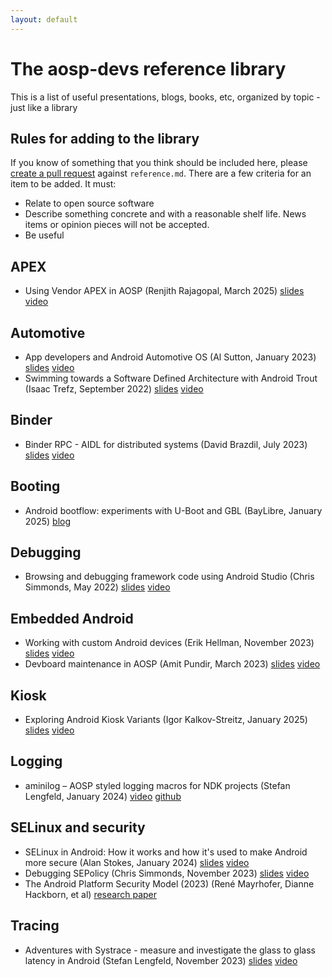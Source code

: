 ```yaml
---
layout: default
---
```


# The aosp-devs reference library

This is a list of useful presentations, blogs, books, etc, organized by topic -
just like a library

## Rules for adding to the library
If you know of something that you think should be included here, please
[create a pull request](https://github.com/aosp-devs/aosp-devs.org) against `reference.md`.
There are a few criteria for an item to be added. It must:
* Relate to open source software
* Describe something concrete and with a reasonable shelf life. News items
or opinion pieces will not be accepted.
* Be useful


## APEX
* Using Vendor APEX in AOSP
(Renjith Rajagopal, March 2025)
[slides](https://2net.co.uk/slides/aosp-aaos-meetup/2025-march-rrajagopal-vendor-apex.pdf) [video](https://youtu.be/6aS67PqueCw)


## Automotive
* App developers and Android Automotive OS
(Al Sutton, January 2023)
[slides](https://2net.co.uk/slides/aosp-aaos-meetup/2023-january-asutton-apps-for-aaos.pdf)
[video](https://youtu.be/IaLsLflXBsc)
* Swimming towards a Software Defined Architecture with Android Trout
(Isaac Trefz, September 2022)
[slides](https://2net.co.uk/slides/aosp-aaos-meetup/2022-september-opensynergy-trout.pdf)
[video](https://youtu.be/zF_MgP7h_OM)


## Binder
* Binder RPC - AIDL for distributed systems
(David Brazdil, July 2023)
[slides](https://2net.co.uk/slides/aosp-aaos-meetup/2023-july-dbrazdil-rpc-binder.pdf)
[video](https://youtu.be/undYyHZtiuk)

## Booting
* Android bootflow: experiments with U-Boot and GBL
(BayLibre, January 2025)
[blog](https://baylibre.com/android-bootflow-experiments-with-u-boot-and-gbl/)

## Debugging
* Browsing and debugging framework code using Android Studio
(Chris Simmonds, May 2022)
[slides](https://2net.co.uk/slides/aosp-aaos-meetup/2022-may-debug.pdf)
[video](https://youtu.be/SEgBapOKI2g)



## Embedded Android
* Working with custom Android devices
(Erik Hellman, November 2023) 
[slides](https://speakerdeck.com/erikhellman/working-with-custom-android-devices-and-aosp-build-system) [video](https://youtu.be/Yds-lc1TD3g)
* Devboard maintenance in AOSP
(Amit Pundir, March 2023)
[slides](https://2net.co.uk/slides/aosp-aaos-meetup/2023-march-apundir-devboards-in-aosp.pdf)
[video](https://youtu.be/VDYhz69xXwc)


## Kiosk
* Exploring Android Kiosk Variants
(Igor Kalkov-Streitz, January 2025)
[slides](https://2net.co.uk/slides/aosp-aaos-meetup/2025-january-iks-kiosk.pdf) [video](https://youtu.be/3UzLowj-3xQ)

## Logging
* aminilog – AOSP styled logging macros for NDK projects
(Stefan Lengfeld, January 2024)
[video](https://youtu.be/EZbpJKLEmUE) [github](https://github.com/lengfeld/aminilog)


## SELinux and security
* SELinux in Android: How it works and how it's used to make Android more secure
(Alan Stokes, January 2024)
[slides](https://docs.google.com/presentation/d/1q-qqTSccLZNteyjgxMRWO971b_UbAKfPPyDHS59O5B4/edit) [video](https://youtu.be/uI9nk1VDCpY)
* Debugging SEPolicy
(Chris Simmonds, November 2023)
[slides](https://2net.co.uk/slides/aosp-aaos-meetup/2022-november-csimmonds-selinux.pdf)
[video]( https://youtu.be/yxhDD3qJyVo)
* The Android Platform Security Model (2023)
(René Mayrhofer, Dianne Hackborn, et al) [research paper](https://arxiv.org/pdf/1904.05572)

## Tracing
* Adventures with Systrace - measure and investigate the glass to glass latency in Android
(Stefan Lengfeld, November 2023)
[slides](https://2net.co.uk/slides/aosp-aaos-meetup/2023-november-slengfeld-glass-to-glass-latency.pdf) [video](https://youtu.be/NKP4JcVegbY)
